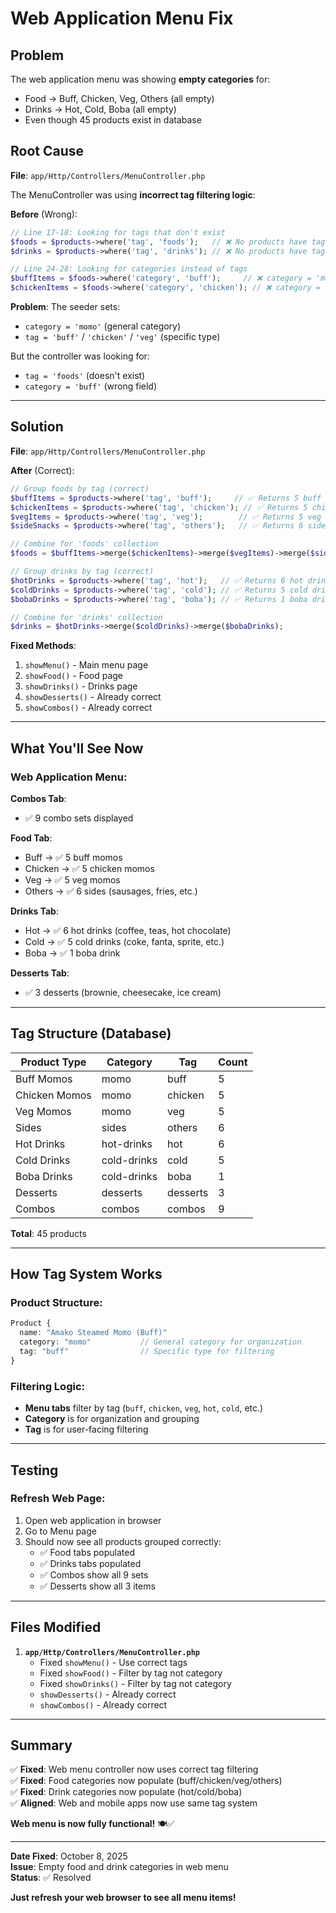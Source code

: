 # Web Application Menu Fix

## Problem

The web application menu was showing **empty categories** for:
- Food → Buff, Chicken, Veg, Others (all empty)
- Drinks → Hot, Cold, Boba (all empty)
- Even though 45 products exist in database

## Root Cause

**File**: `app/Http/Controllers/MenuController.php`

The MenuController was using **incorrect tag filtering logic**:

**Before** (Wrong):
```php
// Line 17-18: Looking for tags that don't exist
$foods = $products->where('tag', 'foods');   // ❌ No products have tag = 'foods'
$drinks = $products->where('tag', 'drinks'); // ❌ No products have tag = 'drinks'

// Line 24-28: Looking for categories instead of tags
$buffItems = $foods->where('category', 'buff');     // ❌ category = 'momo', not 'buff'
$chickenItems = $foods->where('category', 'chicken'); // ❌ category = 'momo', not 'chicken'
```

**Problem**: The seeder sets:
- `category = 'momo'` (general category)
- `tag = 'buff'` / `'chicken'` / `'veg'` (specific type)

But the controller was looking for:
- `tag = 'foods'` (doesn't exist)
- `category = 'buff'` (wrong field)

---

## Solution

**File**: `app/Http/Controllers/MenuController.php`

**After** (Correct):
```php
// Group foods by tag (correct)
$buffItems = $products->where('tag', 'buff');     // ✅ Returns 5 buff momos
$chickenItems = $products->where('tag', 'chicken'); // ✅ Returns 5 chicken momos
$vegItems = $products->where('tag', 'veg');        // ✅ Returns 5 veg momos
$sideSnacks = $products->where('tag', 'others');   // ✅ Returns 6 sides

// Combine for 'foods' collection
$foods = $buffItems->merge($chickenItems)->merge($vegItems)->merge($sideSnacks);

// Group drinks by tag (correct)
$hotDrinks = $products->where('tag', 'hot');   // ✅ Returns 6 hot drinks
$coldDrinks = $products->where('tag', 'cold'); // ✅ Returns 5 cold drinks
$bobaDrinks = $products->where('tag', 'boba'); // ✅ Returns 1 boba drink

// Combine for 'drinks' collection
$drinks = $hotDrinks->merge($coldDrinks)->merge($bobaDrinks);
```

**Fixed Methods**:
1. `showMenu()` - Main menu page
2. `showFood()` - Food page
3. `showDrinks()` - Drinks page  
4. `showDesserts()` - Already correct
5. `showCombos()` - Already correct

---

## What You'll See Now

### Web Application Menu:

**Combos Tab**:
- ✅ 9 combo sets displayed

**Food Tab**:
- Buff → ✅ 5 buff momos
- Chicken → ✅ 5 chicken momos
- Veg → ✅ 5 veg momos
- Others → ✅ 6 sides (sausages, fries, etc.)

**Drinks Tab**:
- Hot → ✅ 6 hot drinks (coffee, teas, hot chocolate)
- Cold → ✅ 5 cold drinks (coke, fanta, sprite, etc.)
- Boba → ✅ 1 boba drink

**Desserts Tab**:
- ✅ 3 desserts (brownie, cheesecake, ice cream)

---

## Tag Structure (Database)

| Product Type | Category | Tag | Count |
|--------------|----------|-----|-------|
| Buff Momos | momo | buff | 5 |
| Chicken Momos | momo | chicken | 5 |
| Veg Momos | momo | veg | 5 |
| Sides | sides | others | 6 |
| Hot Drinks | hot-drinks | hot | 6 |
| Cold Drinks | cold-drinks | cold | 5 |
| Boba Drinks | cold-drinks | boba | 1 |
| Desserts | desserts | desserts | 3 |
| Combos | combos | combos | 9 |

**Total**: 45 products

---

## How Tag System Works

### Product Structure:
```php
Product {
  name: "Amako Steamed Momo (Buff)"
  category: "momo"           // General category for organization
  tag: "buff"                // Specific type for filtering
}
```

### Filtering Logic:
- **Menu tabs** filter by tag (`buff`, `chicken`, `veg`, `hot`, `cold`, etc.)
- **Category** is for organization and grouping
- **Tag** is for user-facing filtering

---

## Testing

### Refresh Web Page:

1. Open web application in browser
2. Go to Menu page
3. Should now see all products grouped correctly:
   - ✅ Food tabs populated
   - ✅ Drinks tabs populated
   - ✅ Combos show all 9 sets
   - ✅ Desserts show all 3 items

---

## Files Modified

1. **`app/Http/Controllers/MenuController.php`**
   - Fixed `showMenu()` - Use correct tags
   - Fixed `showFood()` - Filter by tag not category
   - Fixed `showDrinks()` - Filter by tag not category
   - `showDesserts()` - Already correct
   - `showCombos()` - Already correct

---

## Summary

✅ **Fixed**: Web menu controller now uses correct tag filtering  
✅ **Fixed**: Food categories now populate (buff/chicken/veg/others)  
✅ **Fixed**: Drink categories now populate (hot/cold/boba)  
✅ **Aligned**: Web and mobile apps now use same tag system  

**Web menu is now fully functional!** 🍽️✅

---

**Date Fixed**: October 8, 2025  
**Issue**: Empty food and drink categories in web menu  
**Status**: ✅ Resolved  

**Just refresh your web browser to see all menu items!**

